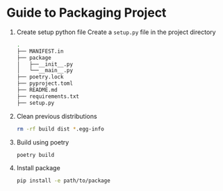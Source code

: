 # Guide to Packaging Project

1. Create setup python file
    Create a `setup.py` file in the project directory

   ```sh
   .
   ├── MANIFEST.in
   ├── package
   │   ├──__init__.py
   │   └──__main__.py
   ├── poetry.lock
   ├── pyproject.toml
   ├── README.md
   ├── requirements.txt
   ├── setup.py

   ```

2. Clean previous distributions

   ```sh
   rm -rf build dist *.egg-info
   ```

3. Build using poetry

   ```sh
   poetry build
   ```

4. Install package

   ```sh
   pip install -e path/to/package
   ```
